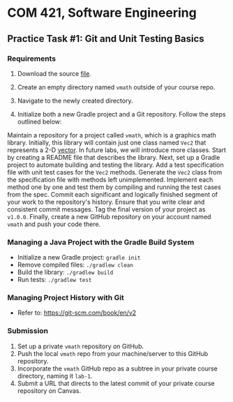 # COM 421, Software Engineering
## Practice Task #1: Git and Unit Testing Basics

### Requirements

1. Download the source [file](https://gist.github.com/toksaitov/51441df88c9de21585c28a6e1f0ce8a8).

2. Create an empty directory named `vmath` outside of your course repo.

3. Navigate to the newly created directory.

4. Initialize both a new Gradle project and a Git repository. Follow the steps outlined below:

Maintain a repository for a project called `vmath`, which is a graphics math library. Initially, this library will contain just one class named `Vec2` that represents a 2-D [vector](https://docs.google.com/presentation/d/1Z3FYkQ29-txCH9qU3KcUc4RoZugBOK-0dZIX1i3TEno/edit?usp=sharing). In future labs, we will introduce more classes. Start by creating a README file that describes the library. Next, set up a Gradle project to automate building and testing the library. Add a test specification file with unit test cases for the `Vec2` methods. Generate the `Vec2` class from the specification file with methods left unimplemented. Implement each method one by one and test them by compiling and running the test cases from the spec. Commit each significant and logically finished segment of your work to the repository's history. Ensure that you write clear and consistent commit messages. Tag the final version of your project as `v1.0.0`. Finally, create a new GitHub repository on your account named `vmath` and push your code there.

### Managing a Java Project with the Gradle Build System

* Initialize a new Gradle project: `gradle init`
* Remove compiled files: `./gradlew clean`
* Build the library: `./gradlew build`
* Run tests: `./gradlew test`

### Managing Project History with Git

* Refer to: <https://git-scm.com/book/en/v2>

### Submission

1. Set up a private `vmath` repository on GitHub.
2. Push the local `vmath` repo from your machine/server to this GitHub repository.
3. Incorporate the `vmath` GitHub repo as a subtree in your private course directory, naming it `lab-1`.
4. Submit a URL that directs to the latest commit of your private course repository on Canvas.
